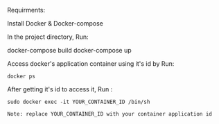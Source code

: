Requirments:

 Install Docker & Docker-compose

In the project directory, Run:

 docker-compose build
 docker-compose up

 Access docker's application container using it's id by Run:
 
    docker ps
    
After getting it's id to access it, Run : 

    sudo docker exec -it YOUR_CONTAINER_ID /bin/sh

    Note: replace YOUR_CONTAINER_ID with your container application id
